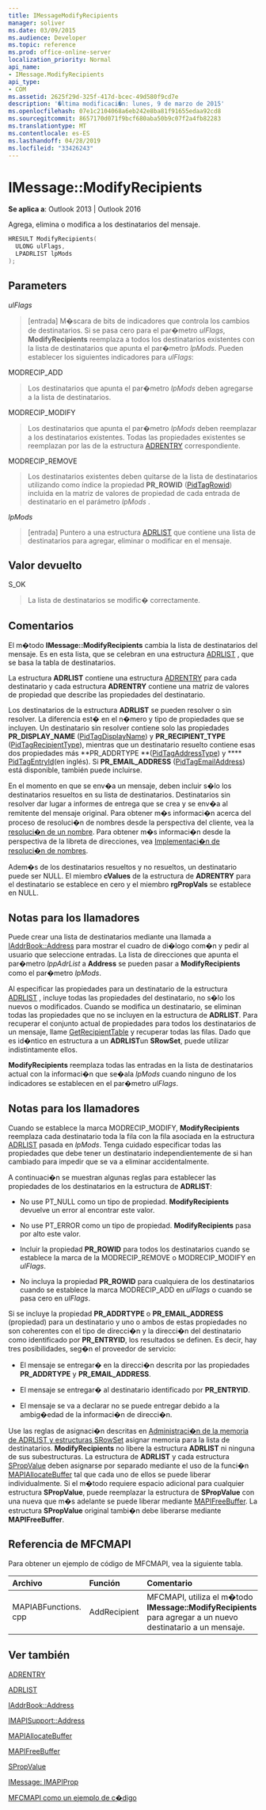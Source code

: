 ```yaml
---
title: IMessageModifyRecipients
manager: soliver
ms.date: 03/09/2015
ms.audience: Developer
ms.topic: reference
ms.prod: office-online-server
localization_priority: Normal
api_name:
- IMessage.ModifyRecipients
api_type:
- COM
ms.assetid: 2625f29d-325f-417d-bcec-49d580f9cd7e
description: '�ltima modificaci�n: lunes, 9 de marzo de 2015'
ms.openlocfilehash: 07e1c2104068a6eb242e8ba81f91655edaa92cd8
ms.sourcegitcommit: 8657170d071f9bcf680aba50b9c07f2a4fb82283
ms.translationtype: MT
ms.contentlocale: es-ES
ms.lasthandoff: 04/28/2019
ms.locfileid: "33426243"
---
```

# <a name="imessagemodifyrecipients"></a>IMessage::ModifyRecipients

  
  
**Se aplica a**: Outlook 2013 | Outlook 2016 
  
Agrega, elimina o modifica a los destinatarios del mensaje.
  
```cpp
HRESULT ModifyRecipients(
  ULONG ulFlags,
  LPADRLIST lpMods
);
```

## <a name="parameters"></a>Parameters

 _ulFlags_
  
> [entrada] M�scara de bits de indicadores que controla los cambios de destinatarios. Si se pasa cero para el par�metro  _ulFlags_, **ModifyRecipients** reemplaza a todos los destinatarios existentes con la lista de destinatarios que apunta el par�metro  _lpMods_. Pueden establecer los siguientes indicadores para  _ulFlags_:
    
MODRECIP_ADD 
  
> Los destinatarios que apunta el par�metro  _lpMods_ deben agregarse a la lista de destinatarios. 
    
MODRECIP_MODIFY 
  
> Los destinatarios que apunta el par�metro  _lpMods_ deben reemplazar a los destinatarios existentes. Todas las propiedades existentes se reemplazan por las de la estructura [ADRENTRY](adrentry.md) correspondiente. 
    
MODRECIP_REMOVE 
  
> Los destinatarios existentes deben quitarse de la lista de destinatarios utilizando como índice la propiedad **PR_ROWID** ([PidTagRowid](pidtagrowid-canonical-property.md)) incluida en la matriz de valores de propiedad de cada entrada de destinatario en el parámetro _lpMods_ . 
    
 _lpMods_
  
> [entrada] Puntero a una estructura [ADRLIST](adrlist.md) que contiene una lista de destinatarios para agregar, eliminar o modificar en el mensaje. 
    
## <a name="return-value"></a>Valor devuelto

S_OK 
  
> La lista de destinatarios se modific� correctamente.
    
## <a name="remarks"></a>Comentarios

El m�todo **IMessage::ModifyRecipients** cambia la lista de destinatarios del mensaje. Es en esta lista, que se celebran en una estructura [ADRLIST](adrlist.md) , que se basa la tabla de destinatarios. 
  
La estructura **ADRLIST** contiene una estructura [ADRENTRY](adrentry.md) para cada destinatario y cada estructura **ADRENTRY** contiene una matriz de valores de propiedad que describe las propiedades del destinatario. 
  
Los destinatarios de la estructura **ADRLIST** se pueden resolver o sin resolver. La diferencia est� en el n�mero y tipo de propiedades que se incluyen. Un destinatario sin resolver contiene solo las propiedades **PR_DISPLAY_NAME** ([PidTagDisplayName](pidtagdisplayname-canonical-property.md)) y **PR_RECIPIENT_TYPE** ([PidTagRecipientType](pidtagrecipienttype-canonical-property.md)), mientras que un destinatario resuelto contiene esas dos propiedades más **PR_ADDRTYPE **([PidTagAddressType](pidtagaddresstype-canonical-property.md)) y **** [PidTagEntryId](pidtagentryid-canonical-property.md)(en inglés). Si **PR_EMAIL_ADDRESS** ([PidTagEmailAddress](pidtagemailaddress-canonical-property.md)) está disponible, también puede incluirse.
  
En el momento en que se env�a un mensaje, deben incluir s�lo los destinatarios resueltos en su lista de destinatarios. Destinatarios sin resolver dar lugar a informes de entrega que se crea y se env�a al remitente del mensaje original. Para obtener m�s informaci�n acerca del proceso de resoluci�n de nombres desde la perspectiva del cliente, vea la [resoluci�n de un nombre](resolving-a-recipient-name.md). Para obtener m�s informaci�n desde la perspectiva de la libreta de direcciones, vea [Implementaci�n de resoluci�n de nombres](implementing-name-resolution.md).
  
Adem�s de los destinatarios resueltos y no resueltos, un destinatario puede ser NULL. El miembro **cValues** de la estructura de **ADRENTRY** para el destinatario se establece en cero y el miembro **rgPropVals** se establece en NULL. 
  
## <a name="notes-to-callers"></a>Notas para los llamadores

Puede crear una lista de destinatarios mediante una llamada a [IAddrBook::Address](imapisupport-address.md) para mostrar el cuadro de di�logo com�n y pedir al usuario que seleccione entradas. La lista de direcciones que apunta el par�metro  _lppAdrList_ a **Address** se pueden pasar a **ModifyRecipients** como el par�metro  _lpMods_. 
  
Al especificar las propiedades para un destinatario de la estructura [ADRLIST](adrlist.md) , incluye todas las propiedades del destinatario, no s�lo los nuevos o modificados. Cuando se modifica un destinatario, se eliminan todas las propiedades que no se incluyen en la estructura de **ADRLIST**. Para recuperar el conjunto actual de propiedades para todos los destinatarios de un mensaje, llame [GetRecipientTable](imessage-getrecipienttable.md) y recuperar todas las filas. Dado que es id�ntico en estructura a un **ADRLIST**un **SRowSet**, puede utilizar indistintamente ellos.
  
 **ModifyRecipients** reemplaza todas las entradas en la lista de destinatarios actual con la informaci�n que se�ala  _lpMods_ cuando ninguno de los indicadores se establecen en el par�metro  _ulFlags_. 
  
## <a name="notes-to-callers"></a>Notas para los llamadores

Cuando se establece la marca MODRECIP_MODIFY, **ModifyRecipients** reemplaza cada destinatario toda la fila con la fila asociada en la estructura [ADRLIST](adrlist.md) pasada en  _lpMods_. Tenga cuidado especificar todas las propiedades que debe tener un destinatario independientemente de si han cambiado para impedir que se va a eliminar accidentalmente.
  
A continuaci�n se muestran algunas reglas para establecer las propiedades de los destinatarios en la estructura de **ADRLIST**: 
  
- No use PT_NULL como un tipo de propiedad. **ModifyRecipients** devuelve un error al encontrar este valor. 
    
- No use PT_ERROR como un tipo de propiedad. **ModifyRecipients** pasa por alto este valor. 
    
- Incluir la propiedad **PR_ROWID** para todos los destinatarios cuando se establece la marca de la MODRECIP_REMOVE o MODRECIP_MODIFY en  _ulFlags_. 
    
- No incluya la propiedad **PR_ROWID** para cualquiera de los destinatarios cuando se establece la marca MODRECIP_ADD en  _ulFlags_ o cuando se pasa cero en  _ulFlags_.
    
Si se incluye la propiedad **PR_ADDRTYPE** o **PR_EMAIL_ADDRESS** (propiedad) para un destinatario y uno o ambos de estas propiedades no son coherentes con el tipo de direcci�n y la direcci�n del destinatario como identificado por **PR_ENTRYID**, los resultados se definen. Es decir, hay tres posibilidades, seg�n el proveedor de servicio:
  
- El mensaje se entregar� en la direcci�n descrita por las propiedades **PR_ADDRTYPE** y **PR_EMAIL_ADDRESS**. 
    
- El mensaje se entregar� al destinatario identificado por **PR_ENTRYID**.
    
- El mensaje se va a declarar no se puede entregar debido a la ambig�edad de la informaci�n de direcci�n.
    
Use las reglas de asignaci�n descritas en [Administraci�n de la memoria de ADRLIST y estructuras SRowSet](managing-memory-for-adrlist-and-srowset-structures.md) asignar memoria para la lista de destinatarios. **ModifyRecipients** no libere la estructura **ADRLIST** ni ninguna de sus subestructuras. La estructura de **ADRLIST** y cada estructura [SPropValue](spropvalue.md) deben asignarse por separado mediante el uso de la funci�n [MAPIAllocateBuffer](mapiallocatebuffer.md) tal que cada uno de ellos se puede liberar individualmente. Si el m�todo requiere espacio adicional para cualquier estructura **SPropValue**, puede reemplazar la estructura de **SPropValue** con una nueva que m�s adelante se puede liberar mediante [MAPIFreeBuffer](mapifreebuffer.md). La estructura **SPropValue** original tambi�n debe liberarse mediante **MAPIFreeBuffer**.
  
## <a name="mfcmapi-reference"></a>Referencia de MFCMAPI

Para obtener un ejemplo de código de MFCMAPI, vea la siguiente tabla.
  
|**Archivo**|**Función**|**Comentario**|
|:-----|:-----|:-----|
|MAPIABFunctions. cpp  <br/> |AddRecipient  <br/> |MFCMAPI, utiliza el m�todo **IMessage::ModifyRecipients** para agregar a un nuevo destinatario a un mensaje.  <br/> |
   
## <a name="see-also"></a>Ver también



[ADRENTRY](adrentry.md)
  
[ADRLIST](adrlist.md)
  
[IAddrBook::Address](iaddrbook-address.md)
  
[IMAPISupport::Address](imapisupport-address.md)
  
[MAPIAllocateBuffer](mapiallocatebuffer.md)
  
[MAPIFreeBuffer](mapifreebuffer.md)
  
[SPropValue](spropvalue.md)
  
[IMessage: IMAPIProp](imessageimapiprop.md)


[MFCMAPI como un ejemplo de c�digo](mfcmapi-as-a-code-sample.md)


